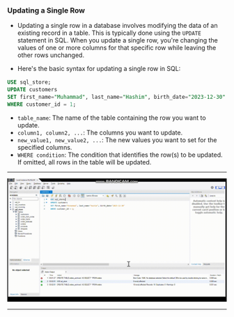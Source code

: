 ### Updating a Single Row

- Updating a single row in a database involves modifying the data of an existing record in a table. This is typically done using the `UPDATE` statement in SQL. When you update a single row, you're changing the values of one or more columns for that specific row while leaving the other rows unchanged.

- Here's the basic syntax for updating a single row in SQL:

```sql
USE sql_store;
UPDATE customers 
SET first_name="Muhammad", last_name="Hashim", birth_date="2023-12-30"
WHERE customer_id = 1;
```

* `table_name`: The name of the table containing the row you want to update.
* `column1, column2, ...`: The columns you want to update.
* `new_value1, new_value2, ...`: The new values you want to set for the specified columns.
* `WHERE condition`: The condition that identifies the row(s) to be updated. If omitted, all rows in the table will be updated.
<hr>

<img src = './assets/update-single.gif'>

<hr>
